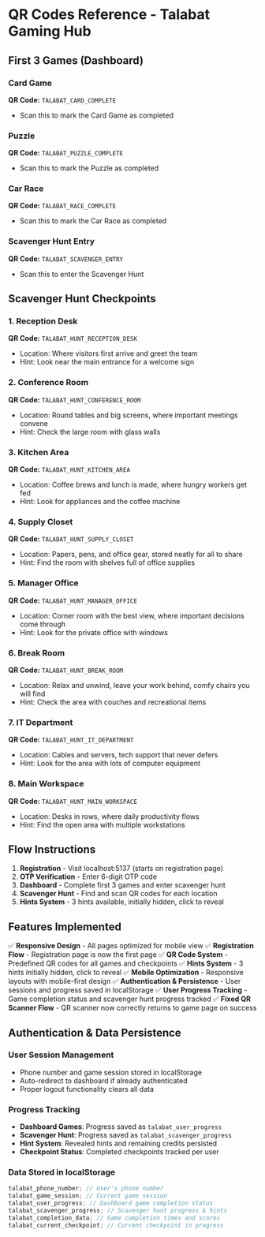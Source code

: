 # QR Codes Reference - Talabat Gaming Hub

## First 3 Games (Dashboard)

### Card Game

**QR Code:** `TALABAT_CARD_COMPLETE`

- Scan this to mark the Card Game as completed

### Puzzle

**QR Code:** `TALABAT_PUZZLE_COMPLETE`

- Scan this to mark the Puzzle as completed

### Car Race

**QR Code:** `TALABAT_RACE_COMPLETE`

- Scan this to mark the Car Race as completed

### Scavenger Hunt Entry

**QR Code:** `TALABAT_SCAVENGER_ENTRY`

- Scan this to enter the Scavenger Hunt

## Scavenger Hunt Checkpoints

### 1. Reception Desk

**QR Code:** `TALABAT_HUNT_RECEPTION_DESK`

- Location: Where visitors first arrive and greet the team
- Hint: Look near the main entrance for a welcome sign

### 2. Conference Room

**QR Code:** `TALABAT_HUNT_CONFERENCE_ROOM`

- Location: Round tables and big screens, where important meetings convene
- Hint: Check the large room with glass walls

### 3. Kitchen Area

**QR Code:** `TALABAT_HUNT_KITCHEN_AREA`

- Location: Coffee brews and lunch is made, where hungry workers get fed
- Hint: Look for appliances and the coffee machine

### 4. Supply Closet

**QR Code:** `TALABAT_HUNT_SUPPLY_CLOSET`

- Location: Papers, pens, and office gear, stored neatly for all to share
- Hint: Find the room with shelves full of office supplies

### 5. Manager Office

**QR Code:** `TALABAT_HUNT_MANAGER_OFFICE`

- Location: Corner room with the best view, where important decisions come through
- Hint: Look for the private office with windows

### 6. Break Room

**QR Code:** `TALABAT_HUNT_BREAK_ROOM`

- Location: Relax and unwind, leave your work behind, comfy chairs you will find
- Hint: Check the area with couches and recreational items

### 7. IT Department

**QR Code:** `TALABAT_HUNT_IT_DEPARTMENT`

- Location: Cables and servers, tech support that never defers
- Hint: Look for the area with lots of computer equipment

### 8. Main Workspace

**QR Code:** `TALABAT_HUNT_MAIN_WORKSPACE`

- Location: Desks in rows, where daily productivity flows
- Hint: Find the open area with multiple workstations

## Flow Instructions

1. **Registration** - Visit localhost:5137 (starts on registration page)
2. **OTP Verification** - Enter 6-digit OTP code
3. **Dashboard** - Complete first 3 games and enter scavenger hunt
4. **Scavenger Hunt** - Find and scan QR codes for each location
5. **Hints System** - 3 hints available, initially hidden, click to reveal

## Features Implemented

✅ **Responsive Design** - All pages optimized for mobile view
✅ **Registration Flow** - Registration page is now the first page
✅ **QR Code System** - Predefined QR codes for all games and checkpoints
✅ **Hints System** - 3 hints initially hidden, click to reveal
✅ **Mobile Optimization** - Responsive layouts with mobile-first design
✅ **Authentication & Persistence** - User sessions and progress saved in localStorage
✅ **User Progress Tracking** - Game completion status and scavenger hunt progress tracked
✅ **Fixed QR Scanner Flow** - QR scanner now correctly returns to game page on success

## Authentication & Data Persistence

### User Session Management

- Phone number and game session stored in localStorage
- Auto-redirect to dashboard if already authenticated
- Proper logout functionality clears all data

### Progress Tracking

- **Dashboard Games**: Progress saved as `talabat_user_progress`
- **Scavenger Hunt**: Progress saved as `talabat_scavenger_progress`
- **Hint System**: Revealed hints and remaining credits persisted
- **Checkpoint Status**: Completed checkpoints tracked per user

### Data Stored in localStorage

```javascript
talabat_phone_number; // User's phone number
talabat_game_session; // Current game session
talabat_user_progress; // Dashboard game completion status
talabat_scavenger_progress; // Scavenger hunt progress & hints
talabat_completion_data; // Game completion times and scores
talabat_current_checkpoint; // Current checkpoint in progress
```
